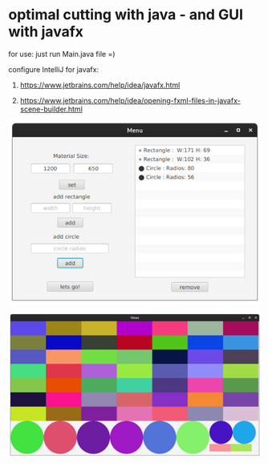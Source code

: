 # optimal cutting with java - and GUI with javafx

for use: just run Main.java file =)


configure IntelliJ for javafx:

1) https://www.jetbrains.com/help/idea/javafx.html

2) https://www.jetbrains.com/help/idea/opening-fxml-files-in-javafx-scene-builder.html


![alt text](https://github.com/SajjadManafi/optimalCutting-GUI/blob/main/src/sample/menu.png?raw=true)


![alt text](https://github.com/SajjadManafi/optimalCutting-GUI/blob/main/src/sample/result.png?raw=true)
